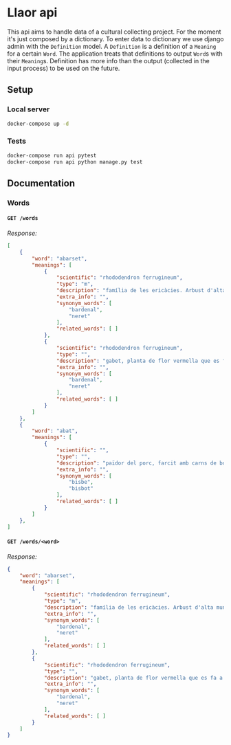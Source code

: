 # Llaor api

This api aims to handle data of a cultural collecting project.
For the moment it's just composed by a dictionary.
To enter data to dictionary we use django admin with the `Definition` model.
A `Definition` is a definition of a `Meaning` for a certain `Word`.
The application treats that definitions to output `Word`s with their `Meaning`s.
Definition has more info than the output (collected in the input process) to be used on the future.

## Setup

### Local server

```bash
docker-compose up -d
```

### Tests

```bash
docker-compose run api pytest
docker-compose run api python manage.py test
```

## Documentation

### Words

#### `GET /words`

_Response:_
```json
[
    {
        "word": "abarset",
        "meanings": [
            {
                "scientific": "rhododendron ferrugineum",
                "type": "m",
                "description": "família de les ericàcies. Arbust d'alta muntanya, molt sensible a les glaçades",
                "extra_info": "",
                "synonym_words": [
                    "bardenal",
                    "neret"
                ],
                "related_words": [ ]
            },
            {
                "scientific": "rhododendron ferrugineum",
                "type": "",
                "description": "gabet, planta de flor vermella que es fa a la muntanya",
                "extra_info": "",
                "synonym_words": [
                    "bardenal",
                    "neret"
                ],
                "related_words": [ ]
            }
        ]
    },
    {
        "word": "abat",
        "meanings": [
            {
                "scientific": "",
                "type": "",
                "description": "païdor del porc, farcit amb carns de botifarra",
                "extra_info": "",
                "synonym_words": [
                    "bisbe",
                    "bisbot"
                ],
                "related_words": [ ]
            }
        ]
    },
]
```

#### `GET /words/<word>`

_Response:_
```json
{
    "word": "abarset",
    "meanings": [
        {
            "scientific": "rhododendron ferrugineum",
            "type": "m",
            "description": "família de les ericàcies. Arbust d'alta muntanya, molt sensible a les glaçades",
            "extra_info": "",
            "synonym_words": [
                "bardenal",
                "neret"
            ],
            "related_words": [ ]
        },
        {
            "scientific": "rhododendron ferrugineum",
            "type": "",
            "description": "gabet, planta de flor vermella que es fa a la muntanya",
            "extra_info": "",
            "synonym_words": [
                "bardenal",
                "neret"
            ],
            "related_words": [ ]
        }
    ]
}
```
